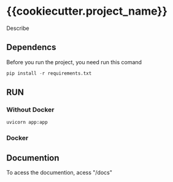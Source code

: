 # {{cookiecutter.project_name}}


Describe

## Dependencs

Before you run the project, you need run this comand

```python
pip install -r requirements.txt
```


## RUN


### Without Docker

```python
uvicorn app:app
```

### Docker


## Documention

To acess the documention, acess "/docs"

